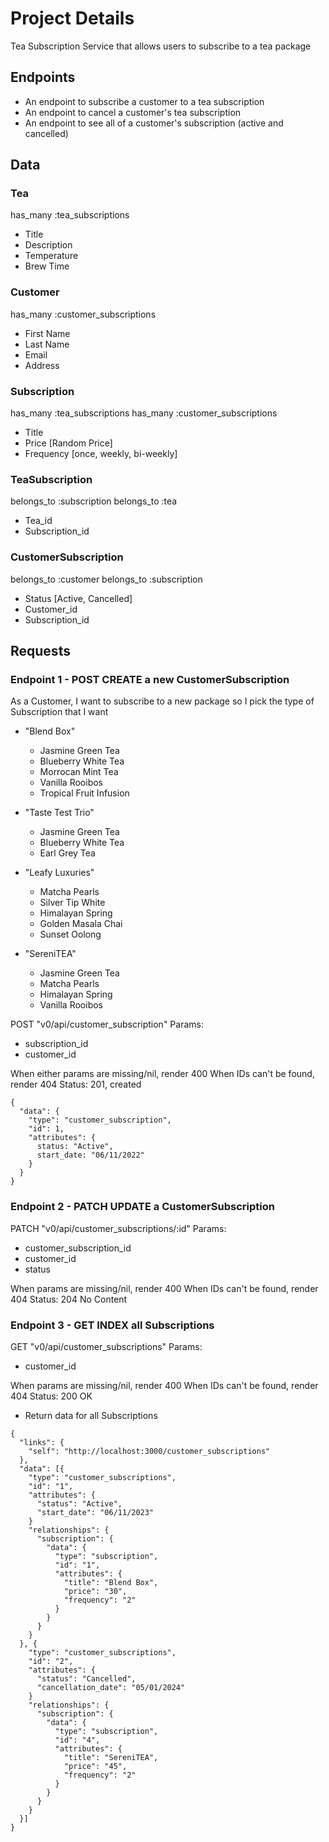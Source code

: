 # Project Details
  Tea Subscription Service that allows users to subscribe to a tea package

## Endpoints

- An endpoint to subscribe a customer to a tea subscription
- An endpoint to cancel a customer's tea subscription
- An endpoint to see all of a customer's subscription (active and cancelled)

## Data
### Tea
has_many :tea_subscriptions

- Title
- Description
- Temperature
- Brew Time

### Customer
has_many :customer_subscriptions

- First Name
- Last Name
- Email
- Address

### Subscription
has_many :tea_subscriptions
has_many :customer_subscriptions

- Title
- Price [Random Price]
- Frequency [once, weekly, bi-weekly]

### TeaSubscription
belongs_to :subscription
belongs_to :tea

- Tea_id
- Subscription_id

### CustomerSubscription
belongs_to :customer
belongs_to :subscription

- Status [Active, Cancelled]
- Customer_id
- Subscription_id

## Requests
### Endpoint 1 - POST CREATE a new CustomerSubscription
As a Customer, I want to subscribe to a new package so I pick the type of Subscription that I want

- "Blend Box"
  - Jasmine Green Tea
  - Blueberry White Tea
  - Morrocan Mint Tea
  - Vanilla Rooibos
  - Tropical Fruit Infusion


- "Taste Test Trio"
  - Jasmine Green Tea
  - Blueberry White Tea
  - Earl Grey Tea


- "Leafy Luxuries"
  - Matcha Pearls
  - Silver Tip White
  - Himalayan Spring
  - Golden Masala Chai
  - Sunset Oolong

- "SereniTEA"
  - Jasmine Green Tea
  - Matcha Pearls
  - Himalayan Spring
  - Vanilla Rooibos


POST "v0/api/customer_subscription"
Params:

- subscription_id
- customer_id


When either params are missing/nil, render 400
When IDs can't be found, render 404
Status: 201, created
```
{
  "data": {
    "type": "customer_subscription",
    "id": 1,
    "attributes": {
      status: "Active",
      start_date: "06/11/2022"
    }
  }
}
```
### Endpoint 2 - PATCH UPDATE a CustomerSubscription
PATCH "v0/api/customer_subscriptions/:id"
Params:
- customer_subscription_id
- customer_id
- status

When params are missing/nil, render 400
When IDs can't be found, render 404
Status: 204 No Content


### Endpoint 3 - GET INDEX all Subscriptions
GET "v0/api/customer_subscriptions"
Params:
- customer_id

When params are missing/nil, render 400
When IDs can't be found, render 404
Status: 200 OK
- Return data for all Subscriptions

```
{
  "links": {
    "self": "http://localhost:3000/customer_subscriptions"
  },
  "data": [{
    "type": "customer_subscriptions",
    "id": "1",
    "attributes": {
      "status": "Active",
      "start_date": "06/11/2023"
    }
    "relationships": {
      "subscription": {
        "data": {
          "type": "subscription",
          "id": "1",
          "attributes": {
            "title": "Blend Box",
            "price": "30",
            "frequency": "2"
          }
        }
      }
    }
  }, {
    "type": "customer_subscriptions",
    "id": "2",
    "attributes": {
      "status": "Cancelled",
      "cancellation_date": "05/01/2024"
    }
    "relationships": {
      "subscription": {
        "data": {
          "type": "subscription",
          "id": "4",
          "attributes": {
            "title": "SereniTEA",
            "price": "45",
            "frequency": "2"
          }
        }
      }
    }
  }]
}
```
